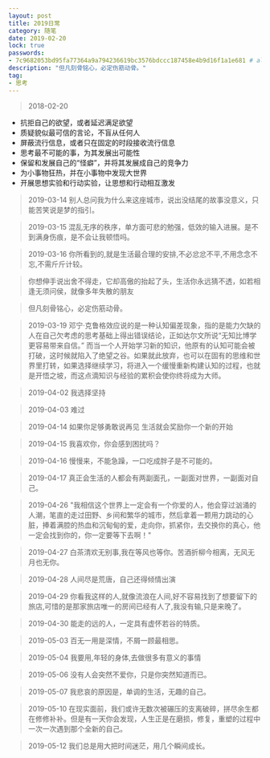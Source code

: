 ```yaml
---
layout: post
title: 2019日常
category: 随笔
date: 2019-02-20
lock: true
passwords: 
- 7c9682053bd95fa77364a9a794236619bc3576bdccc187458e4b9d16f1a1e681 # alshin
description: "但凡刻骨铭心，必定伤筋动骨。"
tag: 
- 思考
---
```


> 2018-02-20 
- 抗拒自己的欲望，或者延迟满足欲望
- 质疑貌似最可信的言论，不盲从任何人
- 屏蔽流行信息，或者只在固定的时段接收流行信息
- 思考最不可能的事，为其发展出可能性
- 保留和发展自己的“怪癖”，并将其发展成自己的竞争力
- 为小事物狂热，并在小事物中发现大世界
- 开展思想实验和行动实验，让思想和行动相互激发

> 2019-03-14
别人总问我为什么来这座城市，说出没结尾的故事没意义，只能苦笑说是梦的指引。

> 2019-03-15
混乱无序的秩序，单方面可悲的勉强，低效的输入进展。是不到满身伤痕，是不会让我顿悟吗。

> 2019-03-16
> 你所看到的,就是生活最合理的安排,不必忿忿不平,不用念念不忘,不需斤斤计较。

> 你想伸手说出舍不得走，它却高傲的抬起了头，生活你永远猜不透，如若相逢无须问侯，就像多年失散的朋友

> 但凡刻骨铭心，必定伤筋动骨。


> 2019-03-19
邓宁·克鲁格效应说的是一种认知偏差现象，指的是能力欠缺的人在自己欠考虑的思考基础上得出错误结论，正如达尔文所说“无知比博学更容易带来自信。” 而当一个人开始学习新的知识，他原有的认知可能会被打破，这时候就陷入了绝望之谷。如果就此放弃，也可以在固有的思维和世界里打转，如果选择继续学习，将进入一个缓慢重新构建认知的过程，也就是开悟之坡，而这点滴知识与经验的累积会使你终将成为大师。

> 2019-04-02
我选择坚持

> 2019-04-03
难过

> 2019-04-14
如果你足够勇敢说再见 生活就会奖励你一个新的开始

> 2019-04-15
我喜欢你，你会感到困扰吗？

> 2019-04-16
慢慢来，不能急躁，一口吃成胖子是不可能的。

> 2019-04-17
> 真正会生活的人都会有两副面孔，一副面对世界，一副面对自己。

> 2019-04-26
"我相信这个世界上一定会有一个你爱的人，他会穿过汹涌的人潮，笔直的走过田野、乡间和繁华的城市，然后拿着一颗用力跳动的心脏，捧着满腔的热血和沉甸甸的爱，走向你，抓紧你，去交换你的真心，他一定会找到你的，你一定要等下去啊！"

> 2019-04-27
白茶清欢无别事,我在等风也等你。苦酒折柳今相离，无风无月也无你。

> 2019-04-28
人间尽是荒唐，自己还得倾情出演

> 2019-04-29
你看我这样的人,就像流浪在人间,好不容易找到了想要留下的旅店,可惜的是那家旅店唯一的房间已经有人了,我没有输,只是来晚了。

> 2019-04-30
能走的远的人，一定具有虚怀若谷的特质。

> 2019-05-03
百无一用是深情，不屑一顾最相思。

> 2019-05-04
我要用,年轻的身体,去做很多有意义的事情

> 2019-05-06
没有人会突然不爱你，只是你突然知道而已。

> 2019-05-07
我悲哀的原因是，单调的生活，无趣的自己。

> 2019-05-10
在现实面前，我们或许无数次被碾压的支离破碎，拼尽余生都在修修补补。但是有一天你会发现，人生正是在磨损，修复，重塑的过程中一次一次遇到那个全新的自己。

> 2019-05-12
我们总是用大把时间迷茫，用几个瞬间成长。

